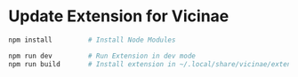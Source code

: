 # Update Extension for Vicinae

```bash
npm install         # Install Node Modules
```

```bash
npm run dev         # Run Extension in dev mode
npm run build       # Install extension in ~/.local/share/vicinae/extensions
```
